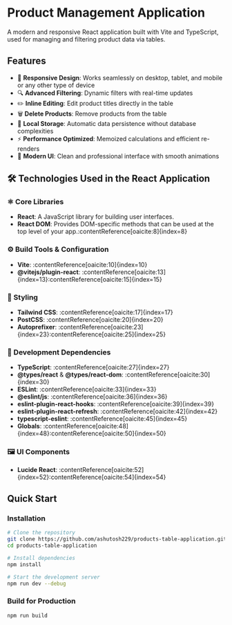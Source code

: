 # Product Management Application

A modern and responsive React application built with Vite and TypeScript, used for managing and filtering product data via tables.

## Features

- 📱 **Responsive Design**: Works seamlessly on desktop, tablet, and mobile or any other type of device
- 🔍 **Advanced Filtering**: Dynamic filters with real-time updates
- ✏️ **Inline Editing**: Edit product titles directly in the table
- 🗑️ **Delete Products**: Remove products from the table
- 💾 **Local Storage**: Automatic data persistence without database complexities
- ⚡ **Performance Optimized**: Memoized calculations and efficient re-renders
- 🎨 **Modern UI**: Clean and professional interface with smooth animations

## 🛠️ Technologies Used in the React Application

### ⚛️ Core Libraries
- **React**: A JavaScript library for building user interfaces.
- **React DOM**: Provides DOM-specific methods that can be used at the top level of your app.:contentReference[oaicite:8]{index=8}

### ⚙️ Build Tools & Configuration
- **Vite**: :contentReference[oaicite:10]{index=10}
- **@vitejs/plugin-react**: :contentReference[oaicite:13]{index=13}:contentReference[oaicite:15]{index=15}

### 🎨 Styling
- **Tailwind CSS**: :contentReference[oaicite:17]{index=17}
- **PostCSS**: :contentReference[oaicite:20]{index=20}
- **Autoprefixer**: :contentReference[oaicite:23]{index=23}:contentReference[oaicite:25]{index=25}

### 🧰 Development Dependencies
- **TypeScript**: :contentReference[oaicite:27]{index=27}
- **@types/react** & **@types/react-dom**: :contentReference[oaicite:30]{index=30}
- **ESLint**: :contentReference[oaicite:33]{index=33}
- **@eslint/js**: :contentReference[oaicite:36]{index=36}
- **eslint-plugin-react-hooks**: :contentReference[oaicite:39]{index=39}
- **eslint-plugin-react-refresh**: :contentReference[oaicite:42]{index=42}
- **typescript-eslint**: :contentReference[oaicite:45]{index=45}
- **Globals**: :contentReference[oaicite:48]{index=48}:contentReference[oaicite:50]{index=50}

### 🖼️ UI Components
- **Lucide React**: :contentReference[oaicite:52]{index=52}:contentReference[oaicite:54]{index=54}


## Quick Start

### Installation

```bash
# Clone the repository
git clone https://github.com/ashutosh229/products-table-application.git
cd products-table-application

# Install dependencies
npm install

# Start the development server
npm run dev --debug
```

### Build for Production

```bash
npm run build
```